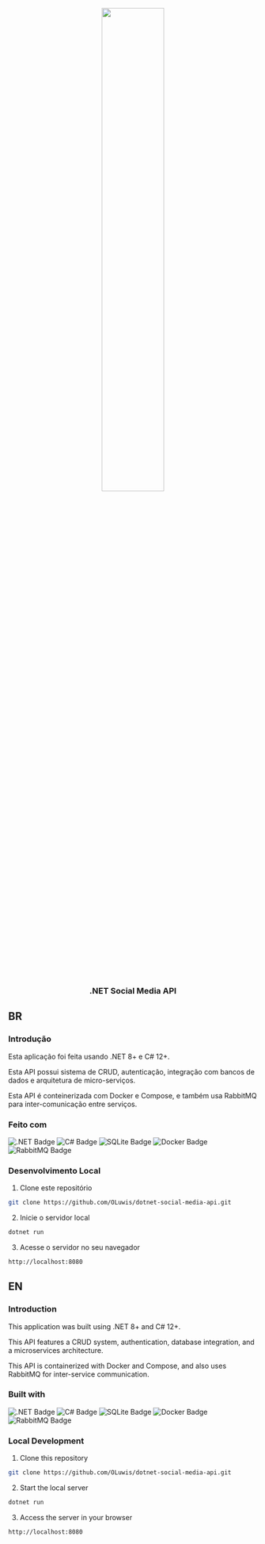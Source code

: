 <p align="center">
  <img src="https://upload.wikimedia.org/wikipedia/commons/7/7d/Microsoft_.NET_logo.svg" style="display:block; width: 50%;">
  <h3 align="center">
    .NET Social Media API
  </h3>
</p>

## BR

### Introdução

Esta aplicação foi feita usando .NET 8+ e C# 12+.

Esta API possui sistema de CRUD, autenticação, integração com bancos de dados e arquitetura de micro-serviços.

Esta API é conteinerizada com Docker e Compose, e também usa RabbitMQ para inter-comunicação entre serviços.

### Feito com
![.NET Badge](https://img.shields.io/badge/.NET-512BD4?logo=dotnet&logoColor=fff&style=for-the-badge)
![C# Badge](https://img.shields.io/badge/C%23-239120?style=for-the-badge&logo=csharp&logoColor=white)
![SQLite Badge](https://img.shields.io/badge/SQLite-003B57?logo=sqlite&logoColor=fff&style=for-the-badge)
![Docker Badge](https://img.shields.io/badge/Docker-2496ED?logo=docker&logoColor=fff&style=for-the-badge)
![RabbitMQ Badge](https://img.shields.io/badge/RabbitMQ-F60?logo=rabbitmq&logoColor=fff&style=for-the-badge)

### Desenvolvimento Local

1. Clone este repositório
```sh
git clone https://github.com/OLuwis/dotnet-social-media-api.git
```
2. Inicie o servidor local
```sh
dotnet run
```
3. Acesse o servidor no seu navegador
```sh
http://localhost:8080
```

## EN

### Introduction

This application was built using .NET 8+ and C# 12+.

This API features a CRUD system, authentication, database integration, and a microservices architecture.

This API is containerized with Docker and Compose, and also uses RabbitMQ for inter-service communication.

### Built with
![.NET Badge](https://img.shields.io/badge/.NET-512BD4?logo=dotnet&logoColor=fff&style=for-the-badge)
![C# Badge](https://img.shields.io/badge/C%23-239120?style=for-the-badge&logo=csharp&logoColor=white)
![SQLite Badge](https://img.shields.io/badge/SQLite-003B57?logo=sqlite&logoColor=fff&style=for-the-badge)
![Docker Badge](https://img.shields.io/badge/Docker-2496ED?logo=docker&logoColor=fff&style=for-the-badge)
![RabbitMQ Badge](https://img.shields.io/badge/RabbitMQ-F60?logo=rabbitmq&logoColor=fff&style=for-the-badge)

### Local Development

1. Clone this repository
```sh
git clone https://github.com/OLuwis/dotnet-social-media-api.git
```
2. Start the local server
```sh
dotnet run
```
3. Access the server in your browser
```sh
http://localhost:8080
```
